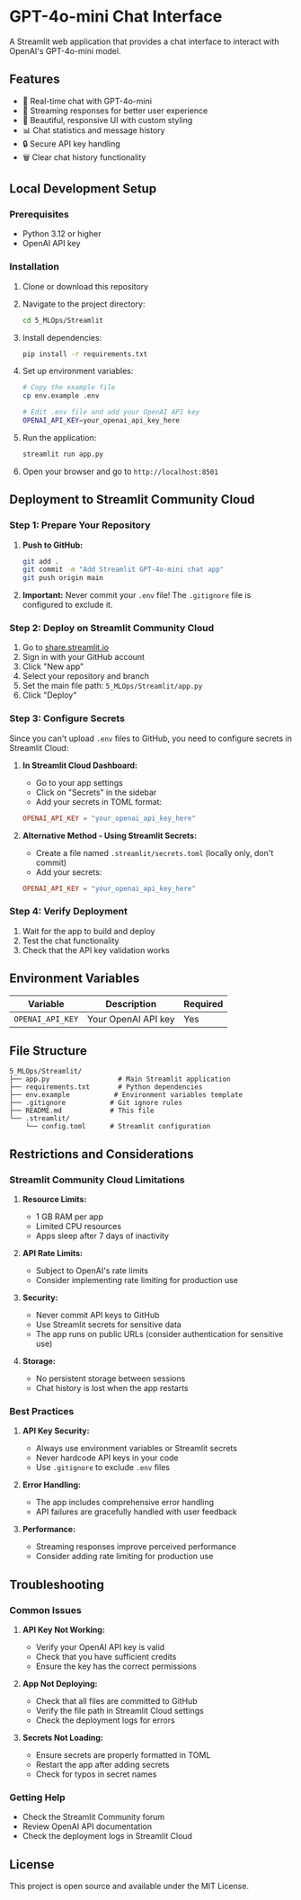 # GPT-4o-mini Chat Interface

A Streamlit web application that provides a chat interface to interact with OpenAI's GPT-4o-mini model.

## Features

- 🤖 Real-time chat with GPT-4o-mini
- 💬 Streaming responses for better user experience
- 🎨 Beautiful, responsive UI with custom styling
- 📊 Chat statistics and message history
- 🔒 Secure API key handling
- 🗑️ Clear chat history functionality

## Local Development Setup

### Prerequisites

- Python 3.12 or higher
- OpenAI API key

### Installation

1. Clone or download this repository
2. Navigate to the project directory:
   ```bash
   cd 5_MLOps/Streamlit
   ```

3. Install dependencies:
   ```bash
   pip install -r requirements.txt
   ```

4. Set up environment variables:
   ```bash
   # Copy the example file
   cp env.example .env
   
   # Edit .env file and add your OpenAI API key
   OPENAI_API_KEY=your_openai_api_key_here
   ```

5. Run the application:
   ```bash
   streamlit run app.py
   ```

6. Open your browser and go to `http://localhost:8501`

## Deployment to Streamlit Community Cloud

### Step 1: Prepare Your Repository

1. **Push to GitHub:**
   ```bash
   git add .
   git commit -m "Add Streamlit GPT-4o-mini chat app"
   git push origin main
   ```

2. **Important:** Never commit your `.env` file! The `.gitignore` file is configured to exclude it.

### Step 2: Deploy on Streamlit Community Cloud

1. Go to [share.streamlit.io](https://share.streamlit.io)
2. Sign in with your GitHub account
3. Click "New app"
4. Select your repository and branch
5. Set the main file path: `5_MLOps/Streamlit/app.py`
6. Click "Deploy"

### Step 3: Configure Secrets

Since you can't upload `.env` files to GitHub, you need to configure secrets in Streamlit Cloud:

1. **In Streamlit Cloud Dashboard:**
   - Go to your app settings
   - Click on "Secrets" in the sidebar
   - Add your secrets in TOML format:
   ```toml
   OPENAI_API_KEY = "your_openai_api_key_here"
   ```

2. **Alternative Method - Using Streamlit Secrets:**
   - Create a file named `.streamlit/secrets.toml` (locally only, don't commit)
   - Add your secrets:
   ```toml
   OPENAI_API_KEY = "your_openai_api_key_here"
   ```

### Step 4: Verify Deployment

1. Wait for the app to build and deploy
2. Test the chat functionality
3. Check that the API key validation works

## Environment Variables

| Variable | Description | Required |
|----------|-------------|----------|
| `OPENAI_API_KEY` | Your OpenAI API key | Yes |

## File Structure

```
5_MLOps/Streamlit/
├── app.py                 # Main Streamlit application
├── requirements.txt       # Python dependencies
├── env.example           # Environment variables template
├── .gitignore           # Git ignore rules
├── README.md            # This file
└── .streamlit/
    └── config.toml      # Streamlit configuration
```

## Restrictions and Considerations

### Streamlit Community Cloud Limitations

1. **Resource Limits:**
   - 1 GB RAM per app
   - Limited CPU resources
   - Apps sleep after 7 days of inactivity

2. **API Rate Limits:**
   - Subject to OpenAI's rate limits
   - Consider implementing rate limiting for production use

3. **Security:**
   - Never commit API keys to GitHub
   - Use Streamlit secrets for sensitive data
   - The app runs on public URLs (consider authentication for sensitive use)

4. **Storage:**
   - No persistent storage between sessions
   - Chat history is lost when the app restarts

### Best Practices

1. **API Key Security:**
   - Always use environment variables or Streamlit secrets
   - Never hardcode API keys in your code
   - Use `.gitignore` to exclude `.env` files

2. **Error Handling:**
   - The app includes comprehensive error handling
   - API failures are gracefully handled with user feedback

3. **Performance:**
   - Streaming responses improve perceived performance
   - Consider adding rate limiting for production use

## Troubleshooting

### Common Issues

1. **API Key Not Working:**
   - Verify your OpenAI API key is valid
   - Check that you have sufficient credits
   - Ensure the key has the correct permissions

2. **App Not Deploying:**
   - Check that all files are committed to GitHub
   - Verify the file path in Streamlit Cloud settings
   - Check the deployment logs for errors

3. **Secrets Not Loading:**
   - Ensure secrets are properly formatted in TOML
   - Restart the app after adding secrets
   - Check for typos in secret names

### Getting Help

- Check the Streamlit Community forum
- Review OpenAI API documentation
- Check the deployment logs in Streamlit Cloud

## License

This project is open source and available under the MIT License.


